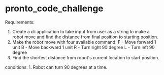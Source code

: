 # pronto_code_challenge
Requirements:
1. Create a cli application to take input from user as a string to make a robot move and find the distance from final position to starting position.
2. Make the robot move with four available command:
	F - Move forward 1 unit
	B - Move backward 1 unit
	R - Turn right 90 degree
	L - Turn left 90 degree
3. Find the shortest distance from robot's current location to start position.

conditions:
	1. Robot can turn 90 degrees at a time.
	

